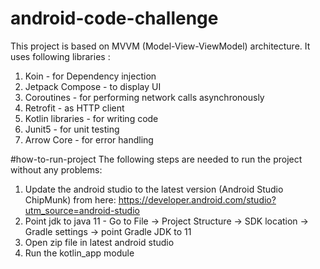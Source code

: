 # android-code-challenge
This project is based on MVVM (Model-View-ViewModel) architecture. It uses following libraries :
1. Koin -  for Dependency injection 
2. Jetpack Compose -  to display UI 
3. Coroutines -  for performing network calls asynchronously
4. Retrofit -  as HTTP client
5. Kotlin libraries -  for writing code
6. Junit5 -  for unit testing
7. Arrow Core -  for error handling


#how-to-run-project
The following steps are needed to run the project without any problems:
1. Update the android studio to the latest version (Android Studio ChipMunk) from here: https://developer.android.com/studio?utm_source=android-studio
2. Point jdk to java 11  - Go to File -> Project Structure -> SDK location -> Gradle settings -> point Gradle JDK to 11
3. Open zip file in latest android studio
4. Run the kotlin_app module 


